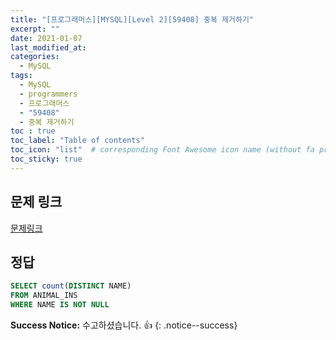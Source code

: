 ```yaml
---
title: "[프로그래머스][MYSQL][Level 2][59408] 중복 제거하기"
excerpt: ""
date: 2021-01-07
last_modified_at: 
categories:
  - MySQL
tags:
  - MySQL
  - programmers
  - 프로그래머스
  - "59408"
  - 중복 제거하기
toc : true
toc_label: "Table of contents"
toc_icon: "list"  # corresponding Font Awesome icon name (without fa prefix)
toc_sticky: true
---
```


## 문제 링크

[문제링크](https://programmers.co.kr/learn/courses/30/lessons/59408)   

## 정답

```sql
SELECT count(DISTINCT NAME)
FROM ANIMAL_INS 
WHERE NAME IS NOT NULL
```


**Success Notice:**
수고하셨습니다. :+1:
{: .notice--success}